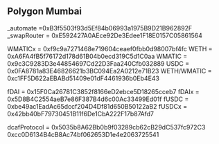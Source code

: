## Polygon Mumbai

\_automate =0xB3f5503f93d5Ef84b06993a1975B9D21B962892F
\_swapRouter = 0xE592427A0AEce92De3Edee1F18E0157C05861564

WMATICx = 0xf9c9a7271468e719604ceaef0fbb0d98007bf4fc
WETH = 0xA6FA4fB5f76172d178d61B04b0ecd319C5d1C0aa
WMATIC = 0x9c3C9283D3e44854697Cd22D3Faa240Cfb032889
USDC = 0x0FA8781a83E46826621b3BC094Ea2A0212e71B23
WETH/WMATIC = 0xc1FF5D622aEBABd51409e01dF4461936b0Eb4E43

fDAI = 0x15F0Ca26781C3852f8166eD2ebce5D18265cceb7
fDAIx = 0x5D8B4C2554aeB7e86F387B4d6c00Ac33499Ed01f
fUSDC = 0xbe49ac1EadAc65dccf204D4Df81d650B50122aB2
fUSDCx = 0x42bb40bF79730451B11f6De1CbA222F17b87Afd7

dcafProtocol = 0x5035b8A62Bb0b9f03289cb62cB29dC537fc972C3
0xcc0D6134B4cB8Ac74bf062653D1e4e2063725541
